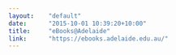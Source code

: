 ```yaml
---
layout:    "default"
date:      "2015-10-01 10:39:20+10:00"
title:     "eBooks@Adelaide"
link:      "https://ebooks.adelaide.edu.au/"
---
```

